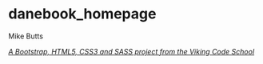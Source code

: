 # danebook_homepage

Mike Butts

*[A Bootstrap, HTML5, CSS3 and SASS project from the Viking Code School](http://www.vikingcodeschool.com)*